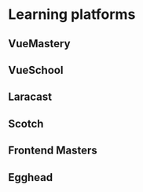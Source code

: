 # Learning platforms

## VueMastery

## VueSchool

## Laracast

## Scotch

## Frontend Masters

## Egghead

